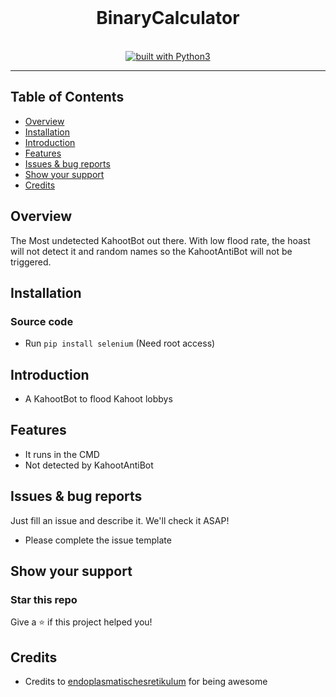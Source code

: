 <div align="center">
<br/>
<h1>BinaryCalculator</h1>
<br/>
  <a href="https://www.python.org/"><img src="https://img.shields.io/badge/built%20with-Python3-green.svg" alt="built with Python3" /></a>
</div>

----------
## Table of Contents
- [Overview](#Overview)
- [Installation](#Installation)
- [Introduction](#Introduction)
- [Features](#Features)
- [Issues & bug reports](#Issues--bug-reports)
- [Show your support](#Show-your-support)
- [Credits](#Credits)

## Overview
The Most undetected KahootBot out there. With low flood rate, the hoast will not detect it and random names so the KahootAntiBot will not be triggered.

## Installation
### Source code
- Run ```pip install selenium``` (Need root access)

## Introduction 
- A KahootBot to flood Kahoot lobbys

## Features
-  It runs in the CMD
-  Not detected by KahootAntiBot

## Issues & bug reports
Just fill an issue and describe it. We'll check it ASAP!

- Please complete the issue template

## Show your support
### Star this repo
Give a ⭐️ if this project helped you!

## Credits
- Credits to [endoplasmatischesretikulum](https://github.com/endoplasmatischesretikulum) for being awesome 
